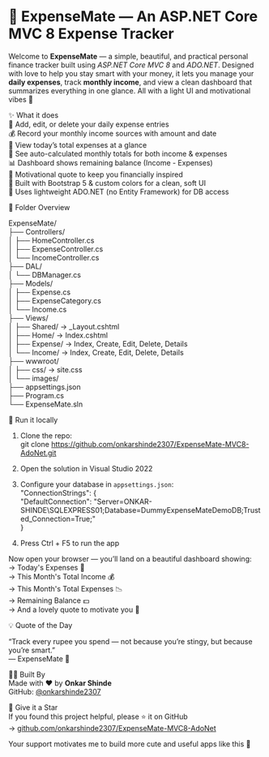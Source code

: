 # 💸 ExpenseMate — An ASP.NET Core MVC 8 Expense Tracker

Welcome to **ExpenseMate** — a simple, beautiful, and practical personal finance tracker built using *ASP.NET Core MVC 8* and *ADO.NET*. Designed with love to help you stay smart with your money, it lets you manage your **daily expenses**, track **monthly income**, and view a clean dashboard that summarizes everything in one glance. All with a light UI and motivational vibes 💖

✨ What it does  
📝 Add, edit, or delete your daily expense entries  
💰 Record your monthly income sources with amount and date  
📅 View today’s total expenses at a glance  
📆 See auto-calculated monthly totals for both income & expenses  
📊 Dashboard shows remaining balance (Income - Expenses)  
🌟 Motivational quote to keep you financially inspired  
🎨 Built with Bootstrap 5 & custom colors for a clean, soft UI  
💾 Uses lightweight ADO.NET (no Entity Framework) for DB access  

📁 Folder Overview

ExpenseMate/  
├── Controllers/  
│   ├── HomeController.cs  
│   ├── ExpenseController.cs  
│   └── IncomeController.cs  
├── DAL/  
│   └── DBManager.cs  
├── Models/  
│   ├── Expense.cs  
│   ├── ExpenseCategory.cs  
│   └── Income.cs  
├── Views/  
│   ├── Shared/ → _Layout.cshtml  
│   ├── Home/ → Index.cshtml  
│   ├── Expense/ → Index, Create, Edit, Delete, Details  
│   └── Income/ → Index, Create, Edit, Delete, Details  
├── wwwroot/  
│   ├── css/ → site.css  
│   └── images/  
├── appsettings.json  
├── Program.cs  
└── ExpenseMate.sln  

🚀 Run it locally

1. Clone the repo:  
   git clone https://github.com/onkarshinde2307/ExpenseMate-MVC8-AdoNet.git

2. Open the solution in Visual Studio 2022

3. Configure your database in `appsettings.json`:  
   "ConnectionStrings": {  
     "DefaultConnection": "Server=ONKAR-SHINDE\\SQLEXPRESS01;Database=DummyExpenseMateDemoDB;Trusted_Connection=True;"  
   }

4. Press Ctrl + F5 to run the app  

Now open your browser — you’ll land on a beautiful dashboard showing:  
→ Today's Expenses 💸  
→ This Month's Total Income 💰  
→ This Month's Total Expenses 📉  
→ Remaining Balance 💵  
→ And a lovely quote to motivate you 🌈  

💡 Quote of the Day

“Track every rupee you spend — not because you’re stingy, but because you’re smart.”  
— ExpenseMate 💬  

👨‍💻 Built By  
Made with ❤️ by **Onkar Shinde**  
GitHub: [@onkarshinde2307](https://github.com/onkarshinde2307)

🌟 Give it a Star  
If you found this project helpful, please ⭐ it on GitHub  
→ [github.com/onkarshinde2307/ExpenseMate-MVC8-AdoNet](https://github.com/onkarshinde2307/ExpenseMate-MVC8-AdoNet)

Your support motivates me to build more cute and useful apps like this 🌸
